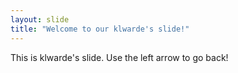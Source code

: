 ```yaml
---
layout: slide
title: "Welcome to our klwarde's slide!"
---
```

This is klwarde's slide.
Use the left arrow to go back!